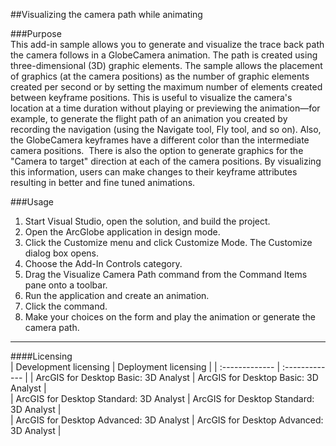 ##Visualizing the camera path while animating

###Purpose  
This add-in sample allows you to generate and visualize the trace back path the camera follows in a GlobeCamera animation. The path is created using three-dimensional (3D) graphic elements. The sample allows the placement of graphics (at the camera positions) as the number of graphic elements created per second or by setting the maximum number of elements created between keyframe positions. This is useful to visualize the camera's location at a time duration without playing or previewing the animation—for example, to generate the flight path of an animation you created by recording the navigation (using the Navigate tool, Fly tool, and so on). Also, the GlobeCamera keyframes have a different color than the intermediate camera positions.  There is also the option to generate graphics for the "Camera to target" direction at each of the camera positions. By visualizing this information, users can make changes to their keyframe attributes resulting in better and fine tuned animations.  


###Usage
1. Start Visual Studio, open the solution, and build the project.  
1. Open the ArcGlobe application in design mode.  
1. Click the Customize menu and click Customize Mode. The Customize dialog box opens.   
1. Choose the Add-In Controls category.  
1. Drag the Visualize Camera Path command from the Command Items pane onto a toolbar.  
1. Run the application and create an animation.  
1. Click the command.  
1. Make your choices on the form and play the animation or generate the camera path.  









---------------------------------

####Licensing  
| Development licensing | Deployment licensing | 
| :------------- | :------------- | 
| ArcGIS for Desktop Basic: 3D Analyst | ArcGIS for Desktop Basic: 3D Analyst |  
| ArcGIS for Desktop Standard: 3D Analyst | ArcGIS for Desktop Standard: 3D Analyst |  
| ArcGIS for Desktop Advanced: 3D Analyst | ArcGIS for Desktop Advanced: 3D Analyst |  


